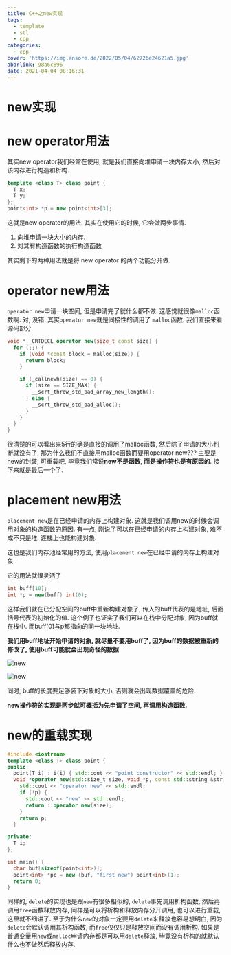 ```yaml
---
title: C++之new实现
tags:
  - template
  - stl
  - cpp
categories:
  - cpp
cover: 'https://img.ansore.de/2022/05/04/62726e24621a5.jpg'
abbrlink: 98a6c896
date: 2021-04-04 08:16:31
---
```


# new实现

# new operator用法

其实new operator我们经常在使用, 就是我们直接向堆申请一块内存大小, 然后对该内存进行构造和析构.

```cpp
template <class T> class point {
  T x;
  T y;
};
point<int> *p = new point<int>[3];
```

这就是new operator的用法. 其实在使用它的时候, 它会做两步事情.

1. 向堆申请一块大小的内存.
2. 对其有构造函数的执行构造函数

其实剩下的两种用法就是将 new operator 的两个功能分开做.

# operator new用法

`operator new`申请一块空间, 但是申请完了就什么都不做. 这感觉就很像`malloc`函数啊. 对, 没错. 其实`operator new`就是间接性的调用了 `malloc`函数. 我们直接来看源码部分

```cpp
void *__CRTDECL operator new(size_t const size) {
  for (;;) {
    if (void *const block = malloc(size)) {
      return block;
    }

    if (_callnewh(size) == 0) {
      if (size == SIZE_MAX) {
        __scrt_throw_std_bad_array_new_length();
      } else {
        __scrt_throw_std_bad_alloc();
      }
    }
  }
}
```

很清楚的可以看出来5行的确是直接的调用了malloc函数, 然后除了申请的大小判断就没有了, 那为什么我们不直接用malloc函数而要用operator new??? 主要是new的封装, 可重载吧, 毕竟我们常说**new不是函数, 而是操作符也是有原因的**. 接下来就是最后一个了.

# placement new用法

`placement new`是在已经申请的内存上构建对象. 这就是我们调用new的时候会调用对象的构造函数的原因. 有一点, 刚说了可以在已经申请的内存上构建对象, 难不成不只是堆, 连栈上也能构建对象.

这也是我们内存池经常用的方法, 使用`placement new`在已经申请的内存上构建对象

它的用法就很灵活了

```cpp
int buff[10];
int *p = new(buff) int(0);
```

这样我们就在已分配空间的buff中重新构建对象了, 传入的buff代表的是地址, 后面括号代表的初始化的值. 这个例子也证实了我们可以在栈中分配对象, 因为buff就在栈中. 而buff[0]与p都指向的同一块地址.

**我们用buff地址开始申请的对象, 就尽量不要用buff了, 因为buff的数据被重新的修改了, 使用buff可能就会出现奇怪的数据**

![new](https://img.ansore.de/2022/05/04/6272719d4fce7.png)

![new](new%E5%AE%9E%E7%8E%B0%202f66fa759e2840af87a98909d7813fa5/Untitled%201.png)

同时, buff的长度要足够装下对象的大小, 否则就会出现数据覆盖的危险.

**new操作符的实现是两步就可概括为先申请了空间, 再调用构造函数.**

# new的重载实现

```cpp
#include <iostream>
template <class T> class point {
public:
  point(T i) : i(i) { std::cout << "point constructor" << std::endl; }
  void *operator new(std::size_t size, void *p, const std::string &str) {
    std::cout << "operator new" << std::endl;
    if (!p) {
      std::cout << "new" << std::endl;
      return ::operator new(size);
    }
    return p;
  }

private:
  T i;
};

int main() {
  char buf[sizeof(point<int>)];
  point<int> *pc = new (buf, "first new") point<int>(1);
  return 0;
}
```

同样的, `delete`的实现也是跟`new`有很多相似的, `delete`事先调用析构函数, 然后再调用`free`函数释放内存, 同样是可以将析构和释放内存分开调用, 也可以进行重载, 这里就不细讲了. 至于为什么`new`的对象一定要用`delete`来释放也容易想明白, 因为`delete`会默认调用其析构函数, 而`free`仅仅只是释放空间而没有调用析构. 如果是普通变量用`new`或`malloc`申请内存都是可以用`delete`释放, 毕竟没有析构的就默认什么也不做然后释放内存.
